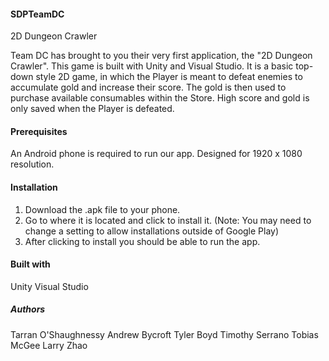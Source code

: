 #### SDPTeamDC ####

2D Dungeon Crawler

Team DC has brought to you their very first application, the "2D Dungeon Crawler". This game is built with Unity and Visual Studio. 
It is a basic top-down style 2D game, in which the Player is meant to defeat enemies to accumulate gold and increase their score. 
The gold is then used to purchase available consumables within the Store. High score and gold is only saved when the Player is defeated.

#### Prerequisites ####
An Android phone is required to run our app.
Designed for 1920 x 1080 resolution.

#### Installation ####
1. Download the .apk file to your phone.
2. Go to where it is located and click to install it.
(Note: You may need to change a setting to allow installations outside of Google Play)
3. After clicking to install you should be able to run the app.

#### Built with ####
Unity
Visual Studio

##### Authors #####
Tarran O'Shaughnessy
Andrew Bycroft
Tyler Boyd
Timothy Serrano
Tobias McGee
Larry Zhao